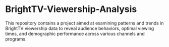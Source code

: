 # BrightTV-Viewership-Analysis
This repository contains a project aimed at examining patterns and trends in BrightTV viewership data to reveal audience behaviors, optimal viewing times, and demographic performance across various channels and programs.
